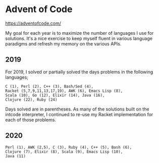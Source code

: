 # Advent of Code

https://adventofcode.com/

My goal for each year is to maximize the number of languages I use for
solutions. It's a nice exercise to keep myself fluent in various language
paradigms and refresh my memory on the various APIs.

## 2019

For 2019, I solved or partially solved the days problems in the following languages;

```
C (1), Perl (2), C++ (3), Bash/Sed (4),
Racket (5,7,9,11,13,17,19), AWK (6), Emacs Lisp (8),
Scala (10), Go (12), Elixir (14), Java (16),
Clojure (22), Ruby (24)
```

Days solved are in parentheses. As many of the solutions built on the intcode
interpreter, I continued to re-use my Racket implementation for each of those
problems.

## 2020

```
Perl (1), AWK (2,5), C (3), Ruby (4), C++ (5), Bash (6),
Clojure (7), Elixir (8), Scala (9), Emacs Lisp (10), 
Java (11)
```
